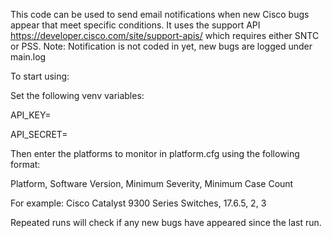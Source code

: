 This code can be used to send email notifications when new Cisco bugs appear that meet specific conditions. It uses the support API https://developer.cisco.com/site/support-apis/ which requires either SNTC or PSS.
Note: Notification is not coded in yet, new bugs are logged under main.log

To start using:

Set the following venv variables:

API_KEY=

API_SECRET=


Then enter the platforms to monitor in platform.cfg using the following format:

Platform, Software Version, Minimum Severity, Minimum Case Count

For example: Cisco Catalyst 9300 Series Switches, 17.6.5, 2, 3

Repeated runs will check if any new bugs have appeared since the last run.
